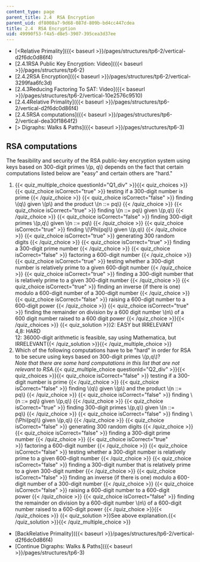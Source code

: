 ```yaml
---
content_type: page
parent_title: 2.4  RSA Encryption
parent_uid: df8008a7-9d68-087d-809b-bd4cc447cdea
title: 2.4  RSA Encryption
uid: 49990f53-f4a5-d8e5-3907-395cea3d37ee
---
```


*   [<Relative Primality]({{< baseurl >}}/pages/structures/tp6-2/vertical-d2f6dc0d86f4)
*   [2.4.1RSA Public Key Encryption: Video]({{< baseurl >}}/pages/structures/tp6-2)
*   [2.4.2RSA Encryption]({{< baseurl >}}/pages/structures/tp6-2/vertical-3299faa6fc3d)
*   [2.4.3Reducing Factoring To SAT: Video]({{< baseurl >}}/pages/structures/tp6-2/vertical-10e2576c9510)
*   [2.4.4Relative Primality]({{< baseurl >}}/pages/structures/tp6-2/vertical-d2f6dc0d86f4)
*   [2.4.5RSA computations]({{< baseurl >}}/pages/structures/tp6-2/vertical-dea30f1864f2)
*   [\> Digraphs: Walks & Paths]({{< baseurl >}}/pages/structures/tp6-3)

RSA computations
----------------

  

The feasibility and security of the RSA public-key encryption system using keys based on 300-digit primes \\(p, q\\) depends on the fact that certain computations listed below are "easy" and certain others are "hard."

1.  {{< quiz_multiple_choice questionId="Q1_div" >}}{{< quiz_choices >}}{{< quiz_choice isCorrect="true" >}}&nbsp;testing if a 300-digit number is prime&nbsp;{{< /quiz_choice >}}
    {{< quiz_choice isCorrect="false" >}}&nbsp;finding \\(q\\) given \\(p\\) and the product \\(n ::= pq\\)&nbsp;{{< /quiz_choice >}}
    {{< quiz_choice isCorrect="true" >}}&nbsp;finding \\(n ::= pq\\) given \\(p,q\\)&nbsp;{{< /quiz_choice >}}
    {{< quiz_choice isCorrect="false" >}}&nbsp;finding 300-digit primes \\(p,q\\) given \\(n ::= pq\\)&nbsp;{{< /quiz_choice >}}
    {{< quiz_choice isCorrect="true" >}}&nbsp;finding \\(\\Phi(pq)\\) given \\(p,q\\)&nbsp;{{< /quiz_choice >}}
    {{< quiz_choice isCorrect="true" >}}&nbsp;generating 300 random digits&nbsp;{{< /quiz_choice >}}
    {{< quiz_choice isCorrect="true" >}}&nbsp;finding a 300-digit prime number&nbsp;{{< /quiz_choice >}}
    {{< quiz_choice isCorrect="false" >}}&nbsp;factoring a 600-digit number&nbsp;{{< /quiz_choice >}}
    {{< quiz_choice isCorrect="true" >}}&nbsp;testing whether a 300-digit number is relatively prime to a given 600-digit number&nbsp;{{< /quiz_choice >}}
    {{< quiz_choice isCorrect="true" >}}&nbsp;finding a 300-digit number that is relatively prime to a given 300-digit number&nbsp;{{< /quiz_choice >}}
    {{< quiz_choice isCorrect="true" >}}&nbsp;finding an inverse (if there is one) modulo a 600-digit number of a 300-digit number&nbsp;{{< /quiz_choice >}}
    {{< quiz_choice isCorrect="false" >}}&nbsp;raising a 600-digit number to a 600-digit power&nbsp;{{< /quiz_choice >}}
    {{< quiz_choice isCorrect="true" >}}&nbsp;finding the remainder on division by a 600 digit number \\(n\\) of a 600 digit number raised to a 600 digit power&nbsp;{{< /quiz_choice >}}{{< /quiz_choices >}}
    {{< quiz_solution >}}2: EASY but IRRELEVANT  
    4,8: HARD  
    12: 36000-digit arithmetic is feasible, say using Mathematica, but IRRELEVANT{{< /quiz_solution >}}{{< /quiz_multiple_choice >}}
2.  Which of the following computations have to be "hard" in order for RSA to be secure using keys based on 300-digit primes \\(p,q\\)?  
    _Note that there are some hard computations in this list that are not relevant to RSA._{{< quiz_multiple_choice questionId="Q2_div" >}}{{< quiz_choices >}}{{< quiz_choice isCorrect="false" >}}&nbsp;testing if a 300-digit number is prime&nbsp;{{< /quiz_choice >}}
    {{< quiz_choice isCorrect="false" >}}&nbsp;finding \\(q\\) given \\(p\\) and the product \\(n ::= pq\\)&nbsp;{{< /quiz_choice >}}
    {{< quiz_choice isCorrect="false" >}}&nbsp;finding \\(n ::= pq\\) given \\(p,q\\)&nbsp;{{< /quiz_choice >}}
    {{< quiz_choice isCorrect="true" >}}&nbsp;finding 300-digit primes \\(p,q\\) given \\(n ::= pq\\)&nbsp;{{< /quiz_choice >}}
    {{< quiz_choice isCorrect="false" >}}&nbsp;finding \\(\\Phi(pq)\\) given \\(p,q\\)&nbsp;{{< /quiz_choice >}}
    {{< quiz_choice isCorrect="false" >}}&nbsp;generating 300 random digits&nbsp;{{< /quiz_choice >}}
    {{< quiz_choice isCorrect="false" >}}&nbsp;finding a 300-digit prime number&nbsp;{{< /quiz_choice >}}
    {{< quiz_choice isCorrect="true" >}}&nbsp;factoring a 600-digit number&nbsp;{{< /quiz_choice >}}
    {{< quiz_choice isCorrect="false" >}}&nbsp;testing whether a 300-digit number is relatively prime to a given 600-digit number&nbsp;{{< /quiz_choice >}}
    {{< quiz_choice isCorrect="false" >}}&nbsp;finding a 300-digit number that is relatively prime to a given 300-digit number&nbsp;{{< /quiz_choice >}}
    {{< quiz_choice isCorrect="false" >}}&nbsp;finding an inverse (if there is one) modulo a 600-digit number of a 300-digit number&nbsp;{{< /quiz_choice >}}
    {{< quiz_choice isCorrect="false" >}}&nbsp;raising a 600-digit number to a 600-digit power&nbsp;{{< /quiz_choice >}}
    {{< quiz_choice isCorrect="false" >}}&nbsp;finding the remainder on division by a 600-digit number \\(n\\) of a 600-digit number raised to a 600-digit power&nbsp;{{< /quiz_choice >}}{{< /quiz_choices >}}
    {{< quiz_solution >}}See above explanation.{{< /quiz_solution >}}{{< /quiz_multiple_choice >}}

*   [BackRelative Primality]({{< baseurl >}}/pages/structures/tp6-2/vertical-d2f6dc0d86f4)
*   [Continue Digraphs: Walks & Paths]({{< baseurl >}}/pages/structures/tp6-3)